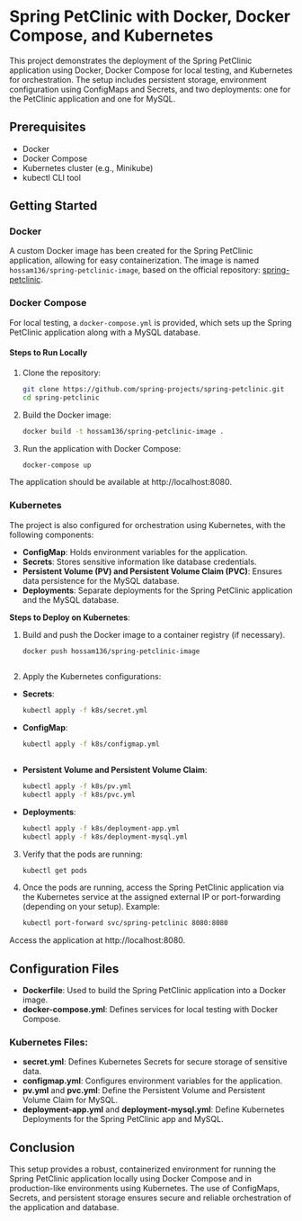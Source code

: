 # Spring PetClinic with Docker, Docker Compose, and Kubernetes

This project demonstrates the deployment of the Spring PetClinic application using Docker, Docker Compose for local testing, and Kubernetes for orchestration. The setup includes persistent storage, environment configuration using ConfigMaps and Secrets, and two deployments: one for the PetClinic application and one for MySQL.

## Prerequisites

- Docker
- Docker Compose
- Kubernetes cluster (e.g., Minikube)
- kubectl CLI tool

## Getting Started

### Docker

A custom Docker image has been created for the Spring PetClinic application, allowing for easy containerization. The image is named `hossam136/spring-petclinic-image`, based on the official repository: [spring-petclinic](https://github.com/spring-projects/spring-petclinic.git).

### Docker Compose

For local testing, a `docker-compose.yml` is provided, which sets up the Spring PetClinic application along with a MySQL database.

#### Steps to Run Locally

1. Clone the repository:

   ```bash
   git clone https://github.com/spring-projects/spring-petclinic.git
   cd spring-petclinic

2. Build the Docker image:
   
   ```bash
   docker build -t hossam136/spring-petclinic-image .
   
3. Run the application with Docker Compose:

   ```bash
   docker-compose up

The application should be available at http://localhost:8080.

### Kubernetes

The project is also configured for orchestration using Kubernetes, with the following components:

- **ConfigMap**: Holds environment variables for the application.
- **Secrets**: Stores sensitive information like database credentials.
- **Persistent Volume (PV) and Persistent Volume Claim (PVC)**: Ensures data persistence for the MySQL database.
- **Deployments**: Separate deployments for the Spring PetClinic application and the MySQL database.

**Steps to Deploy on Kubernetes**:

1. Build and push the Docker image to a container registry (if necessary).
   ```bash
   docker push hossam136/spring-petclinic-image
 
 2. Apply the Kubernetes configurations:

   - **Secrets**:
     ```bash
     kubectl apply -f k8s/secret.yml

   - **ConfigMap**:
     ```bash
     kubectl apply -f k8s/configmap.yml
    
   - **Persistent Volume and Persistent Volume Claim**:
     ```bash
     kubectl apply -f k8s/pv.yml
     kubectl apply -f k8s/pvc.yml

   - **Deployments**:
     ```bash
     kubectl apply -f k8s/deployment-app.yml
     kubectl apply -f k8s/deployment-mysql.yml

3. Verify that the pods are running:

   ```bash
   kubectl get pods

5. Once the pods are running, access the Spring PetClinic application via the Kubernetes service at the assigned external IP or port-forwarding (depending on your setup).
   Example:
   ```bash
   kubectl port-forward svc/spring-petclinic 8080:8080

Access the application at http://localhost:8080.


## Configuration Files

- **Dockerfile**: Used to build the Spring PetClinic application into a Docker image.
- **docker-compose.yml**: Defines services for local testing with Docker Compose.
  
### Kubernetes Files:
- **secret.yml**: Defines Kubernetes Secrets for secure storage of sensitive data.
- **configmap.yml**: Configures environment variables for the application.
- **pv.yml** and **pvc.yml**: Define the Persistent Volume and Persistent Volume Claim for MySQL.
- **deployment-app.yml** and **deployment-mysql.yml**: Define Kubernetes Deployments for the Spring PetClinic app and MySQL.

## Conclusion

This setup provides a robust, containerized environment for running the Spring PetClinic application locally using Docker Compose and in production-like environments using Kubernetes. The use of ConfigMaps, Secrets, and persistent storage ensures secure and reliable orchestration of the application and database.
